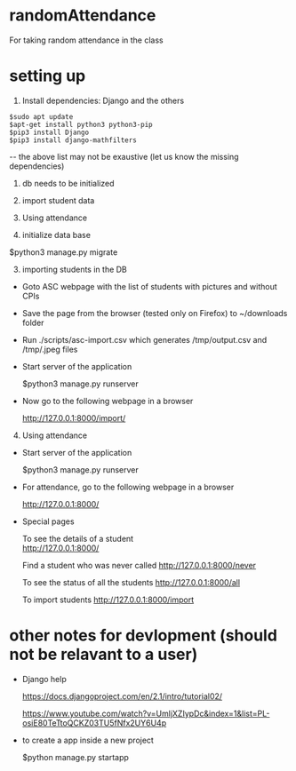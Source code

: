 # randomAttendance
For taking random attendance in the class

# setting up
  1. Install dependencies: Django and the others
  
   ```
   $sudo apt update
   $apt-get install python3 python3-pip
   $pip3 install Django
   $pip3 install django-mathfilters
   ```

  -- the above list may not be exaustive (let us know the missing dependencies)

  1. db needs to be initialized
  1. import student data
  1. Using attendance

2. initialize data base

  $python3 manage.py migrate

3. importing students in the DB

 - Goto ASC webpage with the list of students with pictures and without CPIs
 - Save the page from the browser (tested only on Firefox) to ~/downloads folder
 - Run ./scripts/asc-import.csv which generates /tmp/output.csv and /tmp/<rollno>.jpeg files
 - Start server of the application

    $python3 manage.py runserver
    
 - Now go to the following webpage in a browser

    http://127.0.0.1:8000/import/

4. Using attendance

  - Start server of the application

     $python3 manage.py runserver

  - For attendance, go to the following webpage in a browser

     http://127.0.0.1:8000/

  - Special pages

     To see the details of a student     
     http://127.0.0.1:8000/<student rollno>

     Find a student who was never called
     http://127.0.0.1:8000/never

     To see the status of all the students
     http://127.0.0.1:8000/all

     To import students
     http://127.0.0.1:8000/import


# other notes for devlopment (should not be relavant to a user)

- Django help

  https://docs.djangoproject.com/en/2.1/intro/tutorial02/
  
  https://www.youtube.com/watch?v=UmljXZIypDc&index=1&list=PL-osiE80TeTtoQCKZ03TU5fNfx2UY6U4p

- to create a app inside a new project

   $python manage.py startapp


